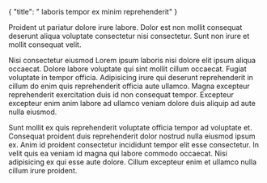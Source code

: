 {
  "title": " laboris tempor ex minim reprehenderit"
}

Proident ut pariatur dolore irure labore. Dolor est non mollit consequat deserunt aliqua voluptate consectetur nisi consectetur. Sunt non irure et mollit consequat velit.

Nisi consectetur eiusmod Lorem ipsum laboris nisi dolore elit ipsum aliqua occaecat. Dolore labore voluptate qui sint mollit cillum occaecat. Fugiat voluptate in tempor officia. Adipisicing irure qui deserunt reprehenderit in cillum do enim quis reprehenderit officia aute ullamco. Magna excepteur reprehenderit exercitation duis id non consequat tempor. Excepteur excepteur enim anim labore ad ullamco veniam dolore duis aliquip ad aute nulla eiusmod.

Sunt mollit ex quis reprehenderit voluptate officia tempor ad voluptate et. Consequat proident duis reprehenderit dolor nostrud nulla eiusmod ipsum ex. Anim id proident consectetur incididunt tempor elit esse consectetur. In velit quis ea veniam id magna qui labore commodo occaecat. Nisi adipisicing ex qui esse aute dolore. Cillum excepteur enim et ullamco nulla cillum irure proident.